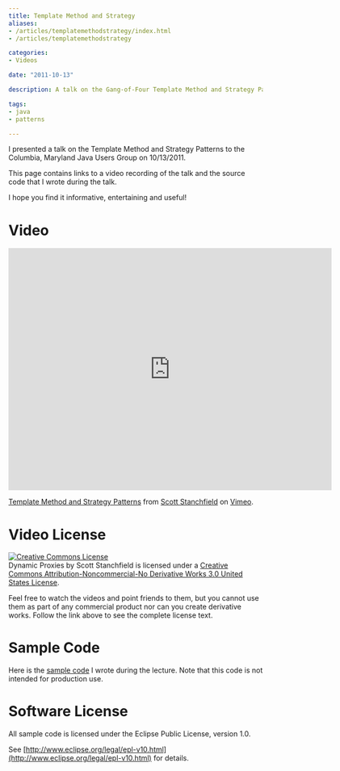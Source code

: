 ```yaml
---
title: Template Method and Strategy
aliases:
- /articles/templatemethodstrategy/index.html
- /articles/templatemethodstrategy

categories:
- Videos

date: "2011-10-13"

description: A talk on the Gang-of-Four Template Method and Strategy Patterns

tags:
- java
- patterns

---
```

I presented a talk on the Template Method and Strategy Patterns to the Columbia, Maryland Java Users Group on 10/13/2011.

<!--more-->

This page contains links to a video recording of the talk and the source code that I wrote during the talk.

I hope you find it informative, entertaining and useful!

# Video

<iframe src="https://player.vimeo.com/video/30524425" width="640" height="480" frameborder="0" webkitallowfullscreen mozallowfullscreen allowfullscreen></iframe>
<p><a href="https://vimeo.com/30524425">Template Method and Strategy Patterns</a> from <a href="https://vimeo.com/user566590">Scott Stanchfield</a> on <a href="https://vimeo.com">Vimeo</a>.</p>

# Video License

[![Creative Commons License](http://i.creativecommons.org/l/by-nc-nd/3.0/us/88x31.png)](http://creativecommons.org/licenses/by-nc-nd/3.0/us/)  
Dynamic Proxies by Scott Stanchfield is licensed under a [Creative Commons Attribution-Noncommercial-No Derivative Works 3.0 United States License](http://creativecommons.org/licenses/by-nc-nd/3.0/us/).  
  
Feel free to watch the videos and point friends to them, but you cannot use them as part of any commercial product nor can you create derivative works. Follow the link above to see the complete license text.

# Sample Code

Here is the [sample code](20111013-cmjug-template-method-strategy-code.zip) I wrote during the lecture. Note that this code is not intended for production use.

# Software License

All sample code is licensed under the Eclipse Public License, version 1.0.

See [http://www.eclipse.org/legal/epl-v10.html](http://www.eclipse.org/legal/epl-v10.html) for details.
